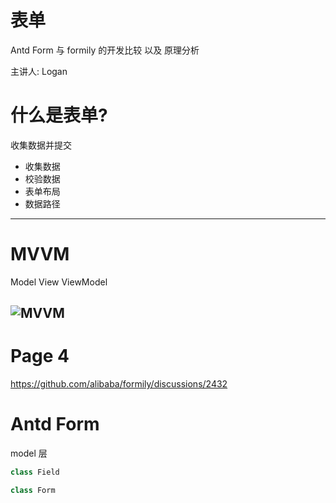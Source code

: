 # 表单

Antd Form 与 formily 的开发比较 以及 原理分析

<div class="absolute bottom-10">
  <span class="font-700">
    主讲人: Logan
  </span>
</div>

## <!-- 这是一条备注 -->

# 什么是表单?

收集数据并提交

- 收集数据
- 校验数据
- 表单布局
- 数据路径 


---

# MVVM

Model View ViewModel

<!-- <div class="p-3">
  <Tweet id="20" />
</div> -->

![MVVM](/mvvm.svg)
---

# Page 4

https://github.com/alibaba/formily/discussions/2432

# Antd Form

model 层 
``` ts
class Field

```

```ts
class Form

```